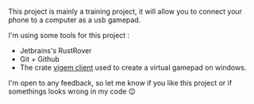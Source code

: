This project is mainly a training project, it will allow you to connect your phone to a computer as a usb gamepad. 

I'm using some tools for this project : 
  - Jetbrains's RustRover
  - Git + Github
  - The crate [vigem client](https://docs.rs/vigem-client/0.1.4/vigem_client/) used to create a virtual gamepad on windows.


I'm open to any feedback, so let me know if you like this project or if somethings looks wrong in my code 😉
